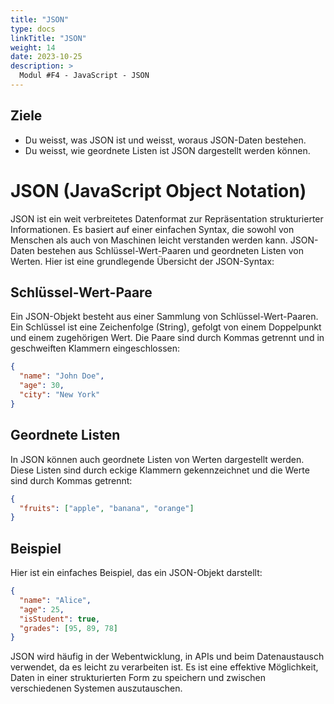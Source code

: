 ```yaml
---
title: "JSON"
type: docs
linkTitle: "JSON"
weight: 14
date: 2023-10-25
description: >
  Modul #F4 - JavaScript - JSON
---
```


## Ziele

- Du weisst, was JSON ist und weisst, woraus JSON-Daten bestehen.
- Du weisst, wie geordnete Listen ist JSON dargestellt werden können.

# JSON (JavaScript Object Notation)

JSON ist ein weit verbreitetes Datenformat zur Repräsentation strukturierter Informationen. Es basiert auf einer
einfachen Syntax, die sowohl von Menschen als auch von Maschinen leicht verstanden werden kann. JSON-Daten bestehen
aus Schlüssel-Wert-Paaren und geordneten Listen von Werten. Hier ist eine grundlegende Übersicht der JSON-Syntax:

## Schlüssel-Wert-Paare

Ein JSON-Objekt besteht aus einer Sammlung von Schlüssel-Wert-Paaren. Ein Schlüssel ist eine Zeichenfolge (String),
gefolgt von einem Doppelpunkt und einem zugehörigen Wert. Die Paare sind durch Kommas getrennt und in geschweiften
Klammern eingeschlossen:

```json
{
  "name": "John Doe",
  "age": 30,
  "city": "New York"
}
```

## Geordnete Listen

In JSON können auch geordnete Listen von Werten dargestellt werden. Diese Listen sind durch eckige Klammern
gekennzeichnet und die Werte sind durch Kommas getrennt:

```json
{
  "fruits": ["apple", "banana", "orange"]
}
```

## Beispiel

Hier ist ein einfaches Beispiel, das ein JSON-Objekt darstellt:

```json
{
  "name": "Alice",
  "age": 25,
  "isStudent": true,
  "grades": [95, 89, 78]
}
```

JSON wird häufig in der Webentwicklung, in APIs und beim Datenaustausch verwendet, da es leicht zu verarbeiten ist. Es ist eine
effektive Möglichkeit, Daten in einer strukturierten Form zu speichern und zwischen verschiedenen Systemen auszutauschen.
